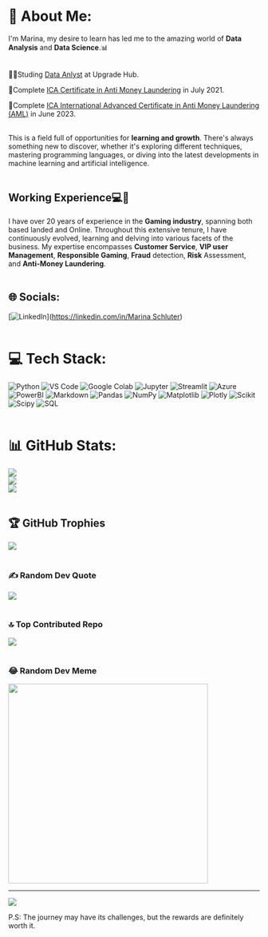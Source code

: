 # 💫 About Me:
I'm Marina, my desire to learn has led me to the amazing world of **Data Analysis** and **Data Science**.📊<br><br>

👩‍🎓Studing [Data Anlyst](https://www.upgrade-hub.com/bootcamp/curso-data-analytics/) at Upgrade Hub.

🏅Complete [ICA Certificate in Anti Money Laundering](https://www.int-comp.org/courses/ica-certificate-in-anti-money-laundering/) in July 2021.

🏅Complete [ICA International Advanced Certificate in Anti Money Laundering (AML)](https://www.int-comp.org/courses/ica-international-advanced-certificate-in-anti-money-laundering/) in June 2023.<br/><br>


This is a field full of opportunities for **learning and growth**. There's always something new to discover, whether it's exploring different techniques, mastering programming languages, or diving into the latest developments in machine learning and artificial intelligence. <br/><br>

## Working Experience💻🎰<br>
I have over 20 years of experience in the **Gaming industry**, spanning both based landed and Online. Throughout this extensive tenure, I have continuously evolved, learning and delving into various facets of the business. My expertise encompasses **Customer Service**, **VIP user Management**, **Responsible Gaming**, **Fraud** detection, **Risk** Assessment, and **Anti-Money Laundering**.<br><br>


## 🌐 Socials:<br/>
[![LinkedIn](https://img.shields.io/badge/LinkedIn-%230077B5.svg?logo=linkedin&logoColor=white)]([https://linkedin.com/in/Marina Schluter](https://www.linkedin.com/in/marina-schluter-41281633/))<br><br>

# 💻 Tech Stack:<br/> 
 ![Python](https://img.shields.io/badge/python-3670A0?style=for-the-badge&logo=python&logoColor=ffdd54) 
 ![VS Code](https://img.shields.io/badge/Visual_Studio_Code-0078D4?style=for-the-badge&logo=visual%20studio%20code&logoColor=white)
 ![Google Colab](https://img.shields.io/badge/Colab-F9AB00?style=for-the-badge&logo=googlecolab&color=525252)
 ![Jupyter](https://img.shields.io/badge/Jupyter-F37626.svg?&style=for-the-badge&logo=Jupyter&logoColor=white)
 ![Streamlit](https://img.shields.io/badge/Streamlit-FF4B4B.svg?style=for-the-badge&logo=Streamlit&logoColor=white)
 ![Azure](https://img.shields.io/badge/Azure_DevOps-0078D7?style=for-the-badge&logo=azure-devops&logoColor=white)
 ![PowerBI](https://img.shields.io/badge/PowerBI-F2C811?style=for-the-badge&logo=Power%20BI&logoColor=white)
 ![Markdown](https://img.shields.io/badge/markdown-%23000000.svg?style=for-the-badge&logo=markdown&logoColor=white)
 ![Pandas](https://img.shields.io/badge/pandas-%23150458.svg?style=for-the-badge&logo=pandas&logoColor=white) 
 ![NumPy](https://img.shields.io/badge/numpy-%23013243.svg?style=for-the-badge&logo=numpy&logoColor=white) 
 ![Matplotlib](https://img.shields.io/badge/Matplotlib-%23ffffff.svg?style=for-the-badge&logo=Matplotlib&logoColor=black) 
 ![Plotly](https://img.shields.io/badge/Plotly-%233F4F75.svg?style=for-the-badge&logo=plotly&logoColor=white) 
 ![Scikit](https://img.shields.io/badge/scikitlearn-F7931E.svg?style=for-the-badge&logo=scikit-learn&logoColor=white)
 ![Scipy](https://img.shields.io/badge/SciPy-%230C55A5.svg?style=for-the-badge&logo=scipy&logoColor=%white)
 ![SQL](https://img.shields.io/badge/MySQL-005C84?style=for-the-badge&logo=mysql&logoColor=white)
 <br><br>

  
# 📊 GitHub Stats:<br/>
![](https://github-readme-stats.vercel.app/api?username=MarinaSchluter&theme=dark&hide_border=false&include_all_commits=false&count_private=false)<br/>
![](https://github-readme-streak-stats.herokuapp.com/?user=MarinaSchluter&theme=dark&hide_border=false)<br/>
![](https://github-readme-stats.vercel.app/api/top-langs/?username=MarinaSchluter&theme=dark&hide_border=false&include_all_commits=false&count_private=false&layout=compact)<br><br>

## 🏆 GitHub Trophies <br>
![](https://github-profile-trophy.vercel.app/?username=MarinaSchluter&theme=radical&no-frame=false&no-bg=true&margin-w=4)<br><br>

### ✍️ Random Dev Quote <br>
![](https://quotes-github-readme.vercel.app/api?type=horizontal&theme=radical) <br><br>

### 🔝 Top Contributed Repo <br>
![](https://github-contributor-stats.vercel.app/api?username=MarinaSchluter&limit=5&theme=dark&combine_all_yearly_contributions=true)<br><br>

### 😂 Random Dev Meme <br>
<img src='https://randommeme-five.vercel.app/' style="height: 400px;"/>

---
[![](https://visitcount.itsvg.in/api?id=MarinaSchluter&icon=0&color=0)](https://visitcount.itsvg.in)

P.S: The journey may have its challenges, but the rewards are definitely worth it. 

<!-- Proudly created with GPRM ( https://gprm.itsvg.in ) -->










